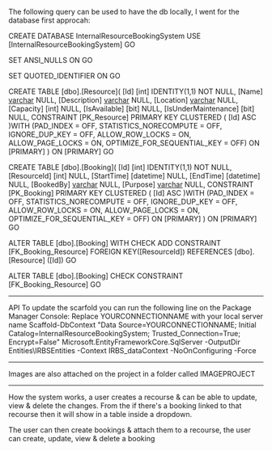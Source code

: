 The following query can be used to have the db locally, I went for the database first approcah:

CREATE DATABASE InternalResourceBookingSystem
USE [InternalResourceBookingSystem]
GO

SET ANSI_NULLS ON
GO

SET QUOTED_IDENTIFIER ON
GO

CREATE TABLE [dbo].[Resource](
	[Id] [int] IDENTITY(1,1) NOT NULL,
	[Name] [varchar](500) NULL,
	[Description] [varchar](500) NULL,
	[Location] [varchar](500) NULL,
	[Capacity] [int] NULL,
	[IsAvailable] [bit] NULL,
	[IsUnderMaintenance] [bit] NULL,
 CONSTRAINT [PK_Resource] PRIMARY KEY CLUSTERED 
(
	[Id] ASC
)WITH (PAD_INDEX = OFF, STATISTICS_NORECOMPUTE = OFF, IGNORE_DUP_KEY = OFF, ALLOW_ROW_LOCKS = ON, ALLOW_PAGE_LOCKS = ON, OPTIMIZE_FOR_SEQUENTIAL_KEY = OFF) ON [PRIMARY]
) ON [PRIMARY]
GO

CREATE TABLE [dbo].[Booking](
	[Id] [int] IDENTITY(1,1) NOT NULL,
	[ResourceId] [int] NULL,
	[StartTime] [datetime] NULL,
	[EndTime] [datetime] NULL,
	[BookedBy] [varchar](500) NULL,
	[Purpose] [varchar](500) NULL,
 CONSTRAINT [PK_Booking] PRIMARY KEY CLUSTERED 
(
	[Id] ASC
)WITH (PAD_INDEX = OFF, STATISTICS_NORECOMPUTE = OFF, IGNORE_DUP_KEY = OFF, ALLOW_ROW_LOCKS = ON, ALLOW_PAGE_LOCKS = ON, OPTIMIZE_FOR_SEQUENTIAL_KEY = OFF) ON [PRIMARY]
) ON [PRIMARY]
GO

ALTER TABLE [dbo].[Booking]  WITH CHECK ADD  CONSTRAINT [FK_Booking_Resource] FOREIGN KEY([ResourceId])
REFERENCES [dbo].[Resource] ([Id])
GO

ALTER TABLE [dbo].[Booking] CHECK CONSTRAINT [FK_Booking_Resource]
GO
**************************************************************************************************************************************************************************

API
To update the scarfold you can run the following line on the Package Manager Console: Replace YOURCONNECTIONNAME with your local server name
Scaffold-DbContext "Data Source=YOURCONNECTIONNAME; Initial Catalog=InternalResourceBookingSystem; Trusted_Connection=True; Encrypt=False" Microsoft.EntityFrameworkCore.SqlServer -OutputDir Entities\IRBSEntities -Context IRBS_dataContext -NoOnConfiguring -Force

**************************************************************************************************************************************************************************

Images are also attached on the project in a folder called IMAGEPROJECT

**************************************************************************************************************************************************************************

How the system works, a user creates a recourse & can be able to update, view & delete the changes. From the if there's a booking linked to that recourse then it will show
in a table inside a dropdown.

The user can then create bookings & attach them to a recourse, the user can create, update, view & delete a booking
